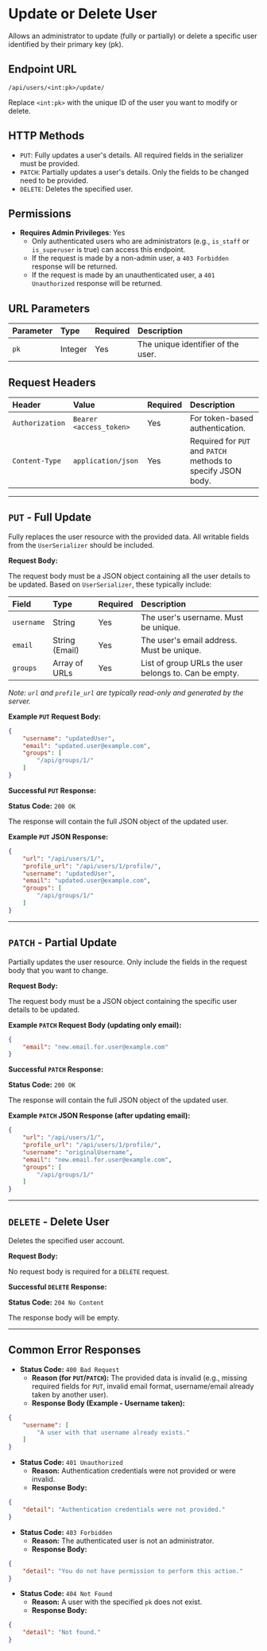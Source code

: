 # Update or Delete User

Allows an administrator to update (fully or partially) or delete a specific user identified by their primary key (pk).

## Endpoint URL

`/api/users/<int:pk>/update/`


Replace `<int:pk>` with the unique ID of the user you want to modify or delete.

## HTTP Methods

* `PUT`: Fully updates a user's details. All required fields in the serializer must be provided.
* `PATCH`: Partially updates a user's details. Only the fields to be changed need to be provided.
* `DELETE`: Deletes the specified user.

## Permissions

* **Requires Admin Privileges**: Yes
  * Only authenticated users who are administrators (e.g., `is_staff` or `is_superuser` is true) can access this endpoint.
  * If the request is made by a non-admin user, a `403 Forbidden` response will be returned.
  * If the request is made by an unauthenticated user, a `401 Unauthorized` response will be returned.

## URL Parameters

| Parameter | Type    | Required | Description                             |
| :-------- | :------ | :------- | :-------------------------------------- |
| `pk`      | Integer | Yes      | The unique identifier of the user.    |

## Request Headers

| Header        | Value                 | Required | Description                                                |
| :------------ | :-------------------- | :------- | :--------------------------------------------------------- |
| `Authorization` | `Bearer <access_token>` | Yes      | For token-based authentication.                            |
| `Content-Type`  | `application/json`    | Yes      | Required for `PUT` and `PATCH` methods to specify JSON body. |

---

## `PUT` - Full Update

Fully replaces the user resource with the provided data. All writable fields from the `UserSerializer` should be included.

**Request Body:**

The request body must be a JSON object containing all the user details to be updated. Based on `UserSerializer`, these typically include:

| Field      | Type          | Required | Description                                      |
| :--------- | :------------ | :------- | :----------------------------------------------- |
| `username` | String        | Yes      | The user's username. Must be unique.             |
| `email`    | String (Email)| Yes      | The user's email address. Must be unique.        |
| `groups`   | Array of URLs | Yes      | List of group URLs the user belongs to. Can be empty. |

*Note: `url` and `profile_url` are typically read-only and generated by the server.*

**Example `PUT` Request Body:**

```json
{
    "username": "updatedUser",
    "email": "updated.user@example.com",
    "groups": [
        "/api/groups/1/"
    ]
}
```

**Successful `PUT` Response:**

**Status Code:** `200 OK`

The response will contain the full JSON object of the updated user.

**Example `PUT` JSON Response:**

```json
{
    "url": "/api/users/1/",
    "profile_url": "/api/users/1/profile/",
    "username": "updatedUser",
    "email": "updated.user@example.com",
    "groups": [
        "/api/groups/1/"
    ]
}
```

---

## `PATCH` - Partial Update

Partially updates the user resource. Only include the fields in the request body that you want to change.

**Request Body:**

The request body must be a JSON object containing the specific user details to be updated.

**Example `PATCH` Request Body (updating only email):**

```json
{
    "email": "new.email.for.user@example.com"
}
```

**Successful `PATCH` Response:**

**Status Code:** `200 OK`

The response will contain the full JSON object of the updated user.

**Example `PATCH` JSON Response (after updating email):**

```json
{
    "url": "/api/users/1/",
    "profile_url": "/api/users/1/profile/",
    "username": "originalUsername",
    "email": "new.email.for.user@example.com",
    "groups": [
        "/api/groups/1/"
    ]
}
```

---

## `DELETE` - Delete User

Deletes the specified user account.

**Request Body:**

No request body is required for a `DELETE` request.

**Successful `DELETE` Response:**

**Status Code:** `204 No Content`

The response body will be empty.

---

## Common Error Responses

* **Status Code:** `400 Bad Request`
  * **Reason (for `PUT`/`PATCH`):** The provided data is invalid (e.g., missing required fields for `PUT`, invalid email format, username/email already taken by another user).
  * **Response Body (Example - Username taken):**

```json
{
    "username": [
        "A user with that username already exists."
    ]
}
```

* **Status Code:** `401 Unauthorized`
  * **Reason:** Authentication credentials were not provided or were invalid.
  * **Response Body:**

```json
{
    "detail": "Authentication credentials were not provided."
}
```

* **Status Code:** `403 Forbidden`
  * **Reason:** The authenticated user is not an administrator.
  * **Response Body:**

```json
{
    "detail": "You do not have permission to perform this action."
}
```

* **Status Code:** `404 Not Found`
  * **Reason:** A user with the specified `pk` does not exist.
  * **Response Body:**

```json
{
    "detail": "Not found."
}
```
